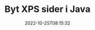 ---
############################# Static ############################
layout: "auto-gen-merger"
date: 2022-10-25T08:15:32
draft: false
otherformats: ppsx ppt pptx rtf tex vdx vsdm vsdx vssm vssx vstm vstx vsx vtx xlam xls

############################# Head ############################
head_title: "Byt og byt XPS sider i Java"
head_description: "Byt og udveksle positioner på to sider i en XPS-fil i Java ved hjælp af documents merger API."

############################# Header ############################
title: "Byt XPS sider i Java"
description: "Byt XPS sider med et par linjer med Java-kode."
bg_image: "https://cms.admin.containerize.com/templates/aspose/App_Themes/V3/images/bg/header1.png"
bg_overlay: false
button:
    enable: true
    icon: "fas fa-arrow-down"
    label: "Download gratis prøveversion"
    link: "https://downloads.groupdocs.com/merger/java"

############################# SubMenu ############################
submenu:
    enable: true

    left:
        img_alt: "GroupDocs.Merger for Java"
        image: "https://cms.admin.containerize.com/templates/groupdocs/images/product-logos/90x90-noborder/groupdocs-merger-java.png"
        product: "GroupDocs.Merger"
        platform: "Java"

    middle:
        button:

            # button loop
            - link: "https://apireference.groupdocs.com/merger/java"
              text: "API-reference"

            # button loop
            - link: "https://github.com/groupdocs-merger"
              text: "Kode eksempler"

            # button loop
            - link: "https://products.groupdocs.app/merger/family"
              text: "Live demoer"

            # button loop
            - link: "https://purchase.groupdocs.com/pricing/merger/java"
              text: "Prissætning"

    right:
        link_download: "https://downloads.groupdocs.com/merger"
        link_learn: "https://docs.groupdocs.com/merger/java"
        link_buy: "https://purchase.groupdocs.com"

############################# About ############################
about:
    enable: true
    title: "Om GroupDocs.Merger for Java API"
    content: |
        [GroupDocs.Merger for Java](/da/merger/java/) tilbyder en enkel løsning til sikkert at flette og opdele mellem en lang række dokumentformater, herunder PDF, Microsoft Office (Word, Excel, PowerPoint , OneNote), OpenDocument, HTML, billeder og mange andre i Java-applikationer. Ved blot at tilføje et par linjer af koden kan du udføre adskillige dokumenthandlinger, såsom flyt, fjern, roter, swap, udtræk eller ændring af retningen af ​​sider i dokumenterne. Documents Merging API understøtter også forhåndsvisning af dokumentsider som et billede for at analysere dokumentstrukturen, formateringen og indholdet på siden.
        
        GroupDocs.Merger API er det rigtige valg til virksomhedsløsninger, som har brug for filsidebyttefunktioner. Disse API'er er godt understøttet på alle større operativsystemer og platforme, inklusive J2SE 7.0 (1.7), J2SE 8.0 (1.8), Java 10.

############################# Steps ############################
steps:
    enable: true
    title_left: "Byt XPS filsider i Java"
    content_left: |
        [GroupDocs.Merger for Java](/da/merger/java/) gør det nemt for Java-udviklere at bytte sider i en XPS-fil ved at implementere nogle få nemme trin .
        
        * Initialiser **SwapOptions** for at angive sidetal, der skal udveksles.
        * Opret ny forekomst af **Merger** og videregiv kildedokumentstien som en konstruktørparameter.
        * Ring til **swapPages** og send **SwapOptions**-objektet.
        * Kald **Save** og angiv filstien for at gemme det resulterende dokument.

    title_right: "Systemkrav"
    content_right: |
        GroupDocs.Merger for Java API'er understøttes på alle større platforme og operativsystemer. Før du udfører koden nedenfor, skal du sørge for, at du har følgende forudsætninger installeret på dit system.

        * Operativsystemer: Microsoft Windows, Linux, MacOS
        * Udviklingsmiljøer: NetBeans, IntelliJ IDEA, Eclipse
        * Rammer: J2SE 7.0 (1.7), J2SE 8.0 (1.8), Java 10
        * Download den seneste version af GroupDocs.Merger for Java fra [Maven](https://repository.groupdocs.com/webapp/#/artifacts/browse/tree/General/repo/com/groupdocs/groupdocs-merger)
         
    code: |
     {{% merger/additional-styles %}}
     {{< merger/code-merger title="Sådan bytter du XPS filsider ved hjælp af Java eksempelkode">}}

        ```java    
        // Skift XPS filsider ved hjælp af GroupDocs.Merger API
        int pageNumber1 = 6;
        int pageNumber2 = 1;

        // Initialiser SwapOptions-klassen for at angive sidetal, der skal byttes
        SwapOptions swapOptions = new SwapOptions(pageNumber2, pageNumber1);

        // Instantiér fusion med input XPS dokument
        Merger merger = new Merger("input.xps");

        // Kald SwapPages-metoden og send SwapOptions-objektet til det
        merger.swapPages(swapOptions);
    
        // Kald Gem metode og send den ønskede filsti for at gemme outputdokumentet
        merger.save("output.xps");
        ```
     {{< /merger/code-merger >}}

############################# Demos ############################
demos:
    enable: true
    title: "Livedemoer - Byt XPS filsider online"
    content: |
       Skift XPS filsider lige nu ved at besøge webstedet [GroupDocs.Merger Live Demos](https://products.groupdocs.app/splitter/swap-pages/xps).
       Live-demoen har følgende fordele.
        
############################# About Formats ############################
about_formats:
    enable: true

############################# More Formats ############################
more_formats:
    enable: true
    title: "Byt sider med andre filformater"
    content: |
        Java dokumenterer merger & split API til filformater og billeder. Skift nogle af de populære filformater som angivet nedenfor.

############################# Back to top ###############################
back_to_top:
    enable: true
---